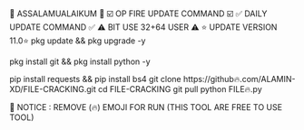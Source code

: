 💚 ASSALAMUALAIKUM 💚
☑️ OP FIRE UPDATE COMMAND ☑️
✅ DAILY UPDATE COMMAND ✅
⚠️ BIT USE 32+64 USER ⚠️
⭐ UPDATE VERSION 11.0⭐
pkg update && pkg upgrade -y

pkg install git && pkg install python -y

pip install requests && pip install bs4
git clone https://github🔥.com/ALAMIN-XD/FILE-CRACKING.git
cd FILE-CRACKING
git pull 
python FILE🔥.py

🔰 NOTICE : REMOVE (🔥) EMOJI FOR RUN
(THIS TOOL ARE FREE TO USE TOOL)
